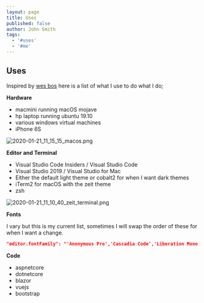```yaml
---
layout: page
title: Uses
published: false
author: John Smith
tags:
  - '#uses'
  - '#me'
---
```

## Uses

Inspired by [wes bos](https://wesbos.com/uses/) here is a list of what I use to do what I do; 

**Hardware**

- macmini running macOS mojave
- hp laptop running ubuntu 19.10 
- various windows virtual machines
- iPhone 6S

![2020-01-21_11_15_15_macos.png]({{site.baseurl}}/media/2020-01-21_11_15_15_macos.png)


**Editor and Terminal**

- Visual Studio Code Insiders / Visual Studio Code
- Visual Studio 2019 / Visual Studio for Mac
- Either the default light theme or cobalt2 for when I want dark themes
- iTerm2 for macOS with the zeit theme
- zsh

![2020-01-21_11_10_40_zeit_terminal.png]({{site.baseurl}}/media/2020-01-21_11_10_40_zeit_terminal.png)


**Fonts** 

I vary but this is my current list, sometimes I will swap the order of these for when I want a change.

```json
"editor.fontFamily": "'Anonymous Pro','Cascadia Code','Liberation Mono', 'Anonymous Pro', SFMono-Regular, Consolas, 'Dank Mono','Fira Code','Source Code Pro', Menlo, Monaco, 'Courier New', monospace",
```

**Code**

- aspnetcore
- dotnetcore 
- blazor
- vuejs
- bootstrap


